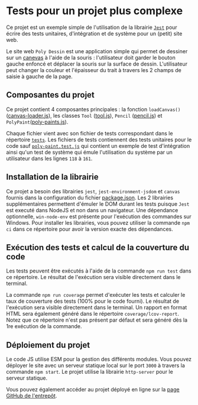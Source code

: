 # Tests pour un projet plus complexe

Ce projet est un exemple simple de l'utilisation de la librairie [`Jest`](https://jestjs.io/) pour écrire des tests unitaires, d'intégration et de système pour un (petit) site web. 

Le site web `Poly Dessin` est une application simple qui permet de dessiner sur un [canevas](https://developer.mozilla.org/en-US/docs/Web/API/Canvas_API) à l'aide de la souris : l'utilisateur doit garder le bouton gauche enfoncé et déplacer la souris sur la surface de dessin. L'utilisateur peut changer la couleur et l'épaisseur du trait à travers les 2 champs de saisie à gauche de la page.

## Composantes du projet

Ce projet contient 4 composantes principales : la fonction `loadCanvas()` ([canvas-loader.js](./src/canvas-loader.js)), les classes `Tool` ([tool.js](./src/tool.js)), `Pencil` ([pencil.js](./src/pencil.js)) et `PolyPaint`([poly-paints.js](./src/poly-paint.js)).

Chaque fichier vient avec son fichier de tests correspondant dans le répertoire [`tests`](./tests/). Les fichiers de tests contiennent des tests unitaires pour le code sauf [`poly-paint.test.js`](./tests/poly-paint.test.js) qui contient un exemple de test d'intégration ainsi qu'un test de système qui émule l'utilisation du système par un utilisateur dans les lignes `118` à `161`.

## Installation de la librairie

Ce projet a besoin des librairies `jest`, `jest-environment-jsdom` et `canvas` fournis dans la configuration du fichier [package.json](./package.json). Les 2 librairies supplémentaires permettent d'émuler le DOM durant les tests puisque `Jest` est executé dans NodeJS et non dans un navigateur. Une dépendance optionnelle, `win-node-env` est présente pour l'exécution des commandes sur Windows. Pour installer les librairies, vous pouvez utiliser la commande `npm ci` dans ce répertoire pour avoir la version exacte des dépendances.

## Exécution des tests et calcul de la couverture du code

Les tests peuvent être exécutés à l'aide de la commande `npm run test` dans ce répertoire. Le résultat de l'exécution sera visible directement dans le terminal.

La commande `npm run coverage` permet d'exécuter les tests et calculer le taux de couverture des tests (100% pour le code fourni). Le résultat de l'exécution sera visible directement dans le terminal. Un rapport en format HTML sera également généré dans le répertoire `coverage/lcov-report`. Notez que ce répertoire n'est pas présent par défaut et sera généré dès la 1re exécution de la commande.

## Déploiement du projet

Le code JS utilise ESM pour la gestion des différents modules. Vous pouvez déployer le site avec un serveur statique local sur le port `3000` à travers la commande `npm start`. Le projet utilise la librairie `http-server` pour le serveur statique. 

Vous pouvez également accéder au projet déployé en ligne sur la [page GitHub de l'entrepôt](https://log2440.github.io/Cours-6-Validation/).
